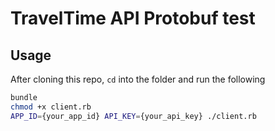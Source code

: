 # TravelTime API Protobuf test

## Usage

After cloning this repo, `cd` into the folder and run the following

```bash
bundle
chmod +x client.rb
APP_ID={your_app_id} API_KEY={your_api_key} ./client.rb
```

